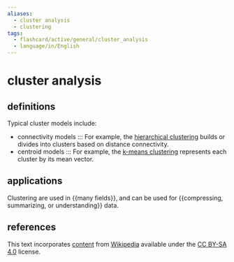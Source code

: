 ```yaml
---
aliases:
  - cluster analysis
  - clustering
tags:
  - flashcard/active/general/cluster_analysis
  - language/in/English
---
```


# cluster analysis

## definitions

Typical cluster models include:

- connectivity models ::: For example, the [hierarchical clustering](hierarchical%20clustering.md) builds or divides into clusters based on distance connectivity.
- centroid models ::: For example, the [k-means clustering](k-means%20clustering.md) represents each cluster by its mean vector.

## applications

Clustering are used in {{many fields}}, and can be used for {{compressing, summarizing, or understanding}} data.

## references

This text incorporates [content](https://en.wikipedia.org/wiki/cluster_analysis) from [Wikipedia](Wikipedia.md) available under the [CC BY-SA 4.0](https://creativecommons.org/licenses/by-sa/4.0/) license.
